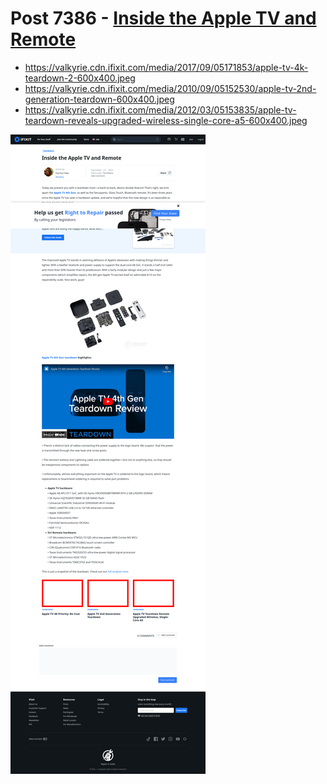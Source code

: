 # Post 7386 - [Inside the Apple TV and Remote](https://www.ifixit.com/News/7386/apple-tv)

- https://valkyrie.cdn.ifixit.com/media/2017/09/05171853/apple-tv-4k-teardown-2-600x400.jpeg
- https://valkyrie.cdn.ifixit.com/media/2010/09/05152530/apple-tv-2nd-generation-teardown-600x400.jpeg
- https://valkyrie.cdn.ifixit.com/media/2012/03/05153835/apple-tv-teardown-reveals-upgraded-wireless-single-core-a5-600x400.jpeg

![screencap](screenshots/0b4f8b86-e432-4fb0-90db-fbfcd90b3034.png)
